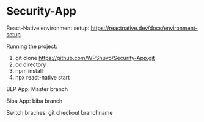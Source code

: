 # Security-App
React-Native environment setup: https://reactnative.dev/docs/environment-setup


Running the project:
1.	git clone https://github.com/WPShuvo/Security-App.git
2.	cd directory
3.	npm install
4.	npx react-native start


BLP App: Master branch

Biba App: biba branch

Switch braches: git checkout branchname
